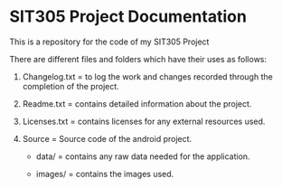 # SIT305 Project Documentation

This is a repository for the code of my SIT305 Project

There are different files and folders which have their uses as follows:

1. Changelog.txt = to log the work and changes recorded through the completion of the project.

2. Readme.txt = contains detailed information about the project.

3. Licenses.txt = contains licenses for any external resources used.

4. Source = Source code of the android project.

    - data/ = contains any raw data needed for the application.

    - images/ = contains the images used.
